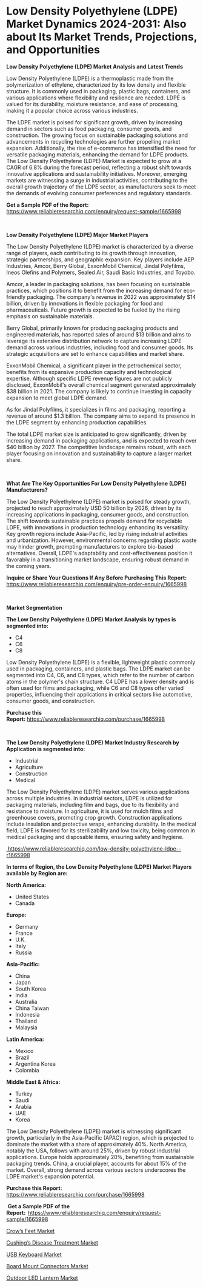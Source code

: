 <p><h1>Low Density Polyethylene (LDPE) Market Dynamics 2024-2031: Also about Its Market Trends, Projections, and Opportunities</h1></p><p><strong>Low Density Polyethylene (LDPE) Market Analysis and Latest Trends</strong></p>
<p><p>Low Density Polyethylene (LDPE) is a thermoplastic made from the polymerization of ethylene, characterized by its low density and flexible structure. It is commonly used in packaging, plastic bags, containers, and various applications where flexibility and resilience are needed. LDPE is valued for its durability, moisture resistance, and ease of processing, making it a popular choice across various industries.</p><p>The LDPE market is poised for significant growth, driven by increasing demand in sectors such as food packaging, consumer goods, and construction. The growing focus on sustainable packaging solutions and advancements in recycling technologies are further propelling market expansion. Additionally, the rise of e-commerce has intensified the need for versatile packaging materials, enhancing the demand for LDPE products. The Low Density Polyethylene (LDPE) Market is expected to grow at a CAGR of 6.8% during the forecast period, reflecting a robust shift towards innovative applications and sustainability initiatives. Moreover, emerging markets are witnessing a surge in industrial activities, contributing to the overall growth trajectory of the LDPE sector, as manufacturers seek to meet the demands of evolving consumer preferences and regulatory standards.</p></p>
<p><strong>Get a Sample PDF of the Report:&nbsp;</strong> <a href="https://www.reliableresearchiq.com/enquiry/request-sample/1665998?utm_campaign=100&utm_medium=2&utm_source=Github&utm_content=ia&utm_term=29092024&utm_id=low-density-polyethylene-ldpe">https://www.reliableresearchiq.com/enquiry/request-sample/1665998</a></p>
<p>&nbsp;</p>
<p><strong>Low Density Polyethylene (LDPE) Major Market Players</strong></p>
<p><p>The Low Density Polyethylene (LDPE) market is characterized by a diverse range of players, each contributing to its growth through innovation, strategic partnerships, and geographic expansion. Key players include AEP Industries, Amcor, Berry Global, ExxonMobil Chemical, Jindal Polyfilms, Ineos Olefins and Polymers, Sealed Air, Saudi Basic Industries, and Toyobo.</p><p>Amcor, a leader in packaging solutions, has been focusing on sustainable practices, which positions it to benefit from the increasing demand for eco-friendly packaging. The company's revenue in 2022 was approximately $14 billion, driven by innovations in flexible packaging for food and pharmaceuticals. Future growth is expected to be fueled by the rising emphasis on sustainable materials.</p><p>Berry Global, primarily known for producing packaging products and engineered materials, has reported sales of around $13 billion and aims to leverage its extensive distribution network to capture increasing LDPE demand across various industries, including food and consumer goods. Its strategic acquisitions are set to enhance capabilities and market share.</p><p>ExxonMobil Chemical, a significant player in the petrochemical sector, benefits from its expansive production capacity and technological expertise. Although specific LDPE revenue figures are not publicly disclosed, ExxonMobil's overall chemical segment generated approximately $38 billion in 2021. The company is likely to continue investing in capacity expansion to meet global LDPE demand.</p><p>As for Jindal Polyfilms, it specializes in films and packaging, reporting a revenue of around $1.3 billion. The company aims to expand its presence in the LDPE segment by enhancing production capabilities.</p><p>The total LDPE market size is anticipated to grow significantly, driven by increasing demand in packaging applications, and is expected to reach over $40 billion by 2027. The competitive landscape remains robust, with each player focusing on innovation and sustainability to capture a larger market share.</p></p>
<p>&nbsp;</p>
<p><strong>What Are The Key Opportunities For Low Density Polyethylene (LDPE) Manufacturers?</strong></p>
<p><p>The Low Density Polyethylene (LDPE) market is poised for steady growth, projected to reach approximately USD 50 billion by 2026, driven by its increasing applications in packaging, consumer goods, and construction. The shift towards sustainable practices propels demand for recyclable LDPE, with innovations in production technology enhancing its versatility. Key growth regions include Asia-Pacific, led by rising industrial activities and urbanization. However, environmental concerns regarding plastic waste may hinder growth, prompting manufacturers to explore bio-based alternatives. Overall, LDPE's adaptability and cost-effectiveness position it favorably in a transitioning market landscape, ensuring robust demand in the coming years.</p></p>
<p><strong>Inquire or Share Your Questions If Any Before Purchasing This Report:</strong> <a href="https://www.reliableresearchiq.com/enquiry/pre-order-enquiry/1665998?utm_campaign=100&utm_medium=2&utm_source=Github&utm_content=ia&utm_term=29092024&utm_id=low-density-polyethylene-ldpe">https://www.reliableresearchiq.com/enquiry/pre-order-enquiry/1665998</a></p>
<p>&nbsp;</p>
<p><strong>Market Segmentation</strong></p>
<p><strong>The Low Density Polyethylene (LDPE) Market Analysis by types is segmented into:</strong></p>
<p><ul><li>C4</li><li>C6</li><li>C8</li></ul></p>
<p><p>Low Density Polyethylene (LDPE) is a flexible, lightweight plastic commonly used in packaging, containers, and plastic bags. The LDPE market can be segmented into C4, C6, and C8 types, which refer to the number of carbon atoms in the polymer's chain structure. C4 LDPE has a lower density and is often used for films and packaging, while C6 and C8 types offer varied properties, influencing their applications in critical sectors like automotive, consumer goods, and construction.</p></p>
<p><strong>Purchase this Report:&nbsp;</strong><a href="https://www.reliableresearchiq.com/purchase/1665998?utm_campaign=100&utm_medium=2&utm_source=Github&utm_content=ia&utm_term=29092024&utm_id=low-density-polyethylene-ldpe">https://www.reliableresearchiq.com/purchase/1665998</a></p>
<p>&nbsp;</p>
<p><strong>The Low Density Polyethylene (LDPE) Market Industry Research by Application is segmented into:</strong></p>
<p><ul><li>Industrial</li><li>Agriculture</li><li>Construction</li><li>Medical</li></ul></p>
<p><p>The Low Density Polyethylene (LDPE) market serves various applications across multiple industries. In industrial sectors, LDPE is utilized for packaging materials, including film and bags, due to its flexibility and resistance to moisture. In agriculture, it is used for mulch films and greenhouse covers, promoting crop growth. Construction applications include insulation and protective wraps, enhancing durability. In the medical field, LDPE is favored for its sterilizability and low toxicity, being common in medical packaging and disposable items, ensuring safety and hygiene.</p></p>
<p><a href="https://www.reliableresearchiq.com/low-density-polyethylene-ldpe--r1665998?utm_campaign=100&utm_medium=2&utm_source=Github&utm_content=ia&utm_term=29092024&utm_id=low-density-polyethylene-ldpe">&nbsp;https://www.reliableresearchiq.com/low-density-polyethylene-ldpe--r1665998</a></p>
<p><strong>In terms of Region, the Low Density Polyethylene (LDPE) Market Players available by Region are:</strong></p>
<p>
    <p> <strong> North America: </strong>
        <ul>
            <li>United States</li>
            <li>Canada</li>
        </ul>
        </p> 
    <p> <strong> Europe: </strong>
        <ul>
            <li>Germany</li>
            <li>France</li>
            <li>U.K.</li>
            <li>Italy</li>
            <li>Russia</li>
        </ul>
        </p> 
    <p> <strong> Asia-Pacific: </strong>
        <ul>
            <li>China</li>
            <li>Japan</li>
            <li>South Korea</li>
            <li>India</li>
            <li>Australia</li>
            <li>China Taiwan</li>
            <li>Indonesia</li>
            <li>Thailand</li>
            <li>Malaysia</li>
        </ul>
        </p> 
    <p> <strong> Latin America: </strong>
        <ul>
            <li>Mexico</li>
            <li>Brazil</li>
            <li>Argentina Korea</li>
            <li>Colombia</li>
        </ul>
        </p> 
    <p> <strong> Middle East & Africa: </strong>
        <ul>
            <li>Turkey</li>
            <li>Saudi</li>
            <li>Arabia</li>
            <li>UAE</li>
            <li>Korea</li>
        </ul>
    </p>
    </p>
<p><p>The Low Density Polyethylene (LDPE) market is witnessing significant growth, particularly in the Asia-Pacific (APAC) region, which is projected to dominate the market with a share of approximately 40%. North America, notably the USA, follows with around 25%, driven by robust industrial applications. Europe holds approximately 20%, benefiting from sustainable packaging trends. China, a crucial player, accounts for about 15% of the market. Overall, strong demand across various sectors underscores the LDPE market's expansion potential.</p></p>
<p><strong>Purchase this Report: </strong><a href="https://www.reliableresearchiq.com/purchase/1665998?utm_campaign=100&utm_medium=2&utm_source=Github&utm_content=ia&utm_term=29092024&utm_id=low-density-polyethylene-ldpe">https://www.reliableresearchiq.com/purchase/1665998</a></p>
<p>&nbsp;<strong>Get a Sample PDF of the Report:&nbsp;&nbsp;</strong><a href="https://www.reliableresearchiq.com/enquiry/request-sample/1665998?utm_campaign=100&utm_medium=2&utm_source=Github&utm_content=ia&utm_term=29092024&utm_id=low-density-polyethylene-ldpe">https://www.reliableresearchiq.com/enquiry/request-sample/1665998</a></p>
<p><strong></strong></p>
<p><p><a href="https://github.com/WayneGriffin411/Market-Research-Report-List-1/blob/main/crows-feet-market.md?utm_campaign=100&utm_medium=2&utm_source=Github&utm_content=ia&utm_term=29092024&utm_id=low-density-polyethylene-ldpe">Crow’s Feet Market</a></p><p><a href="https://github.com/senabcsa/Market-Research-Report-List-1/blob/main/cushings-disease-treatment-market.md?utm_campaign=100&utm_medium=2&utm_source=Github&utm_content=ia&utm_term=29092024&utm_id=low-density-polyethylene-ldpe">Cushing’s Disease Treatment Market</a></p><p><a href="https://www.linkedin.com/pulse/market-leaders-laggards-global-usb-keyboard-trends-forecast-tjvlf?utm_campaign=100&utm_medium=2&utm_source=Github&utm_content=ia&utm_term=29092024&utm_id=low-density-polyethylene-ldpe">USB Keyboard Market</a></p><p><a href="https://issuu.com/reportprime-2/docs/board-mount-connectors-market-size-_c5d4000af81253?utm_campaign=100&utm_medium=2&utm_source=Github&utm_content=ia&utm_term=29092024&utm_id=low-density-polyethylene-ldpe">Board Mount Connectors Market</a></p><p><a href="https://www.linkedin.com/pulse/pioneering-growth-analyzing-global-outdoor-led-lantern-market-meb8f?utm_campaign=100&utm_medium=2&utm_source=Github&utm_content=ia&utm_term=29092024&utm_id=low-density-polyethylene-ldpe">Outdoor LED Lantern Market</a></p></p>